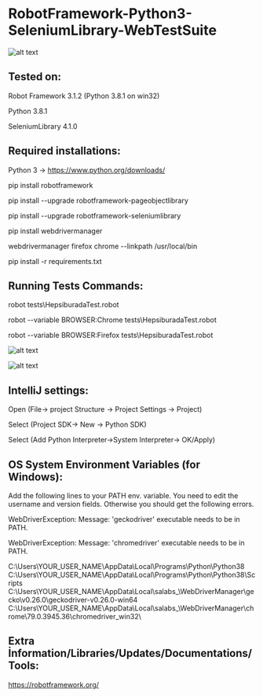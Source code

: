 # RobotFramework-Python3-SeleniumLibrary-WebTestSuite

![alt text](https://raw.githubusercontent.com/ozgurkayaist/RobotFramework-Python3-SeleniumLibrary-WebTestSuite/master/images/banner.png)

Tested on:
------------------
Robot Framework 3.1.2 (Python 3.8.1 on win32)

Python 3.8.1

SeleniumLibrary 4.1.0

Required installations:
--------------------
Python 3  -> https://www.python.org/downloads/

pip install robotframework

pip install --upgrade robotframework-pageobjectlibrary

pip install --upgrade robotframework-seleniumlibrary

pip install webdrivermanager

webdrivermanager firefox chrome --linkpath /usr/local/bin

pip install -r requirements.txt

Running Tests Commands:
----------------------
robot tests\HepsiburadaTest.robot

robot --variable BROWSER:Chrome tests\HepsiburadaTest.robot

robot --variable BROWSER:Firefox tests\HepsiburadaTest.robot

![alt text](https://raw.githubusercontent.com/ozgurkayaist/RobotFramework-Python3-SeleniumLibrary-WebTestSuite/master/images/cmd.png)

![alt text](https://raw.githubusercontent.com/ozgurkayaist/RobotFramework-Python3-SeleniumLibrary-WebTestSuite/master/images/report.png)

IntelliJ settings:
----------------------

Open  (File-> project Structure -> Project Settings -> Project)

Select (Project SDK-> New -> Python SDK)

Select (Add Python Interpreter->System Interpreter-> OK/Apply)

OS System Environment Variables (for Windows):
-------------------------------

Add the following lines to your PATH env. variable. You need to edit the username and version fields. Otherwise you should get the following errors.

  WebDriverException: Message: 'geckodriver' executable needs to be in PATH.
  
  WebDriverException: Message: 'chromedriver' executable needs to be in PATH.


C:\Users\YOUR_USER_NAME\AppData\Local\Programs\Python\Python38
C:\Users\YOUR_USER_NAME\AppData\Local\Programs\Python\Python38\Scripts
C:\Users\YOUR_USER_NAME\AppData\Local\salabs_\WebDriverManager\gecko\v0.26.0\geckodriver-v0.26.0-win64\
C:\Users\YOUR_USER_NAME\AppData\Local\salabs_\WebDriverManager\chrome\79.0.3945.36\chromedriver_win32\


Extra İnformation/Libraries/Updates/Documentations/Tools:
-------------------------------------------------------

https://robotframework.org/

